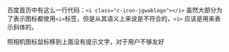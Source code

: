 百度首页中有这么一行代码：`<i class="c-icon-jgwablogo"></i>` 虽然大部分为了表示图标都使用`<i>`标签，但是从其语义上来说是不符合的，`<i>` 应该是用来表示斜体的。

照相机图标鼠标移到上面没有提示文字，对于用户不够友好